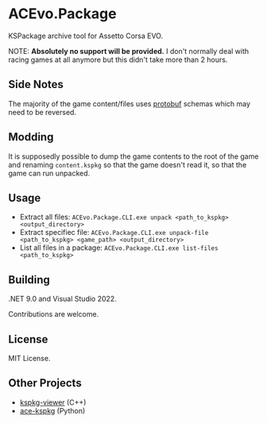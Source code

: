# ACEvo.Package

KSPackage archive tool for Assetto Corsa EVO.

NOTE: **Absolutely no support will be provided.** I don't normally deal with racing games at all anymore but this didn't take more than 2 hours.

## Side Notes

The majority of the game content/files uses [protobuf](https://protobuf.dev/) schemas which may need to be reversed.

## Modding

It is supposedly possible to dump the game contents to the root of the game and renaming `content.kspkg` so that the game doesn't read it, so that the game can run unpacked.

## Usage

* Extract all files: `ACEvo.Package.CLI.exe unpack <path_to_kspkg> <output_directory>`
* Extract specifiec file: `ACEvo.Package.CLI.exe unpack-file <path_to_kspkg> <game_path> <output_directory>`
* List all files in a package: `ACEvo.Package.CLI.exe list-files <path_to_kspkg>`

## Building

.NET 9.0 and Visual Studio 2022.

Contributions are welcome.

## License

MIT License.

## Other Projects

* [kspkg-viewer](https://github.com/sa413x/kspkg-viewer) (C++)
* [ace-kspkg](https://github.com/ntpopgetdope/ace-kspkg) (Python)
